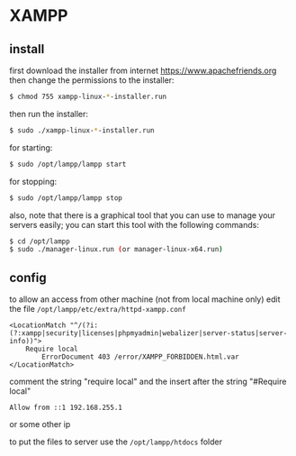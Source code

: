# XAMPP
 
## install
first download the installer from internet https://www.apachefriends.org
then change the permissions to the installer:
```sh
$ chmod 755 xampp-linux-*-installer.run
```
 
then run the installer:
```sh
$ sudo ./xampp-linux-*-installer.run
```

for starting:
```sh
$ sudo /opt/lampp/lampp start
```

for stopping:
```sh
$ sudo /opt/lampp/lampp stop
```

also, note that there is a graphical tool that you can use 
to manage your servers easily;
you can start this tool with the following commands:
```sh
$ cd /opt/lampp	
$ sudo ./manager-linux.run (or manager-linux-x64.run)
```


## config
to allow an access from other machine (not from local machine only)
edit the file `/opt/lampp/etc/extra/httpd-xampp.conf`
```
<LocationMatch "^/(?i:(?:xampp|security|licenses|phpmyadmin|webalizer|server-status|server-info))">
    Require local    
        ErrorDocument 403 /error/XAMPP_FORBIDDEN.html.var
</LocationMatch>
```

comment the string "require local"
and the insert after the string "#Require local"
```
Allow from ::1 192.168.255.1
```
or some other ip 

to put the files to server use the `/opt/lampp/htdocs` folder

